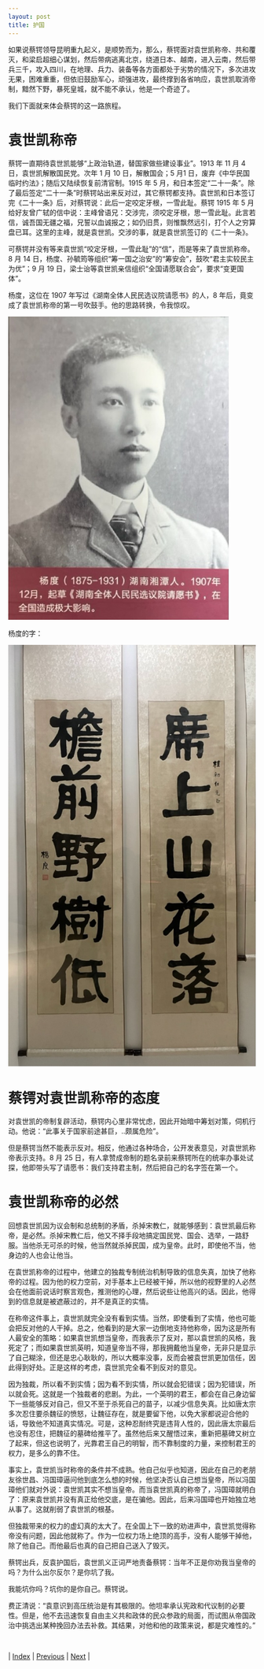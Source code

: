 ```yaml
---
layout: post
title: 护国
---
```


如果说蔡锷领导昆明重九起义，是顺势而为，那么，蔡锷面对袁世凯称帝、共和覆灭，和梁启超细心谋划，然后带病逃离北京，绕道日本、越南，进入云南，然后带兵三千，攻入四川，在地理、兵力、装备等各方面都处于劣势的情况下，多次进攻无果，困难重重，但依旧鼓励军心，顽强进攻，最终撑到各省响应，袁世凯取消帝制，黯然下野，暴死皇城，就不能不承认，他是一个奇迹了。

我们下面就来体会蔡锷的这一路旅程。

# 袁世凯称帝

蔡锷一直期待袁世凯能够“上政治轨道，替国家做些建设事业”。1913 年 11 月 4 日，袁世凯解散国民党。次年 1 月 10 日，解散国会；5 月1 日，废弃《中华民国临时约法》；随后又陆续恢复前清官制。1915 年 5 月，和日本签定“二十一条”。除了最后签定“二十一条”时蔡锷站出来反对过，其它蔡锷都支持。袁世凯和日本签订完《二十一条》后，对蔡锷说：此后一定咬定牙根，一雪此耻。蔡锷 1915 年 5 月给好友曾广轼的信中说：主峰曾语兄：交涉完，须咬定牙根，思一雪此耻。此言若信，诚吾国无疆之福，兄誓以血诚报之；如仍旧贯，则惟飘然远引，打个人之穷算盘已耳。这里的主峰，就是袁世凯。交涉的事，就是袁世凯签订的《二十一条》。

可蔡锷并没有等来袁世凯“咬定牙根，一雪此耻”的“信”，而是等来了袁世凯称帝。8 月 14 日，杨度、孙毓筠等组织“筹一国之治安”的“筹安会”，鼓吹“君主实较民主为优”；9 月 19 日，梁士诒等袁世凯亲信组织“全国请愿联合会”，要求“变更国体”。

杨度，这位在 1907 年写过《湖南全体人民民选议院请愿书》的人，8 年后，竟变成了袁世凯称帝的第一号吹鼓手。他的思路转换，令我惊叹。

![杨度](fig/13-1-2.jpeg "杨度")

杨度的字：

![杨度字](fig/13-1.jpeg "杨度字")

# 蔡锷对袁世凯称帝的态度

对袁世凯的帝制复辟活动，蔡锷内心里非常忧虑，因此开始暗中筹划对策，伺机行动。他说：“此事关于国家前途甚巨，..颇属危险”。

但是蔡锷当然不能表示反对。相反，他通过各种场合，公开发表意见，对袁世凯称帝表示支持。8 月 25 日，有人拿赞成帝制的题名录前来蔡锷所在的统率办事处试探，他即带头写了请愿书：我们支持君主制，然后把自己的名字签在第一个。

# 袁世凯称帝的必然

回想袁世凯因为议会制和总统制的矛盾，杀掉宋教仁，就能够感到：袁世凯最后称帝，是必然。杀掉宋教仁后，他又不择手段地搞定国民党、国会、选举，一路舒服。当他杀无可杀的时候，他当然就杀掉民国，成为皇帝。此时，即使他不当，他身边的人也会让他当。

在袁世凯称帝的过程中，他建立的独裁专制统治机制导致的信息失真，加快了他称帝的过程。因为他的权力空前，对手基本上已经被干掉，所以他的视野里的人必然会在他面前说话时察言观色，推测他的心理，然后说些让他高兴的话。因此，他得到的信息就是被遮蔽过的，并不是真正的实情。

在称帝这件事上，袁世凯就完全没有看到实情。当然，即使看到了实情，他也可能会把反对他的人干掉。总之，他看到的是大家一边倒地支持他称帝，因为这是所有人最安全的策略：如果袁世凯想当皇帝，而我表示了反对，那以袁世凯的风格，我死定了；而如果袁世凯英明，知道皇帝当不得，那我拥戴他当皇帝，无非只是显示了自己糊涂，但还是忠心耿耿的，所以大概率没事，反而会被袁世凯更加信任，因此得到好处。正是这样的考虑，袁世凯完全看不到反对的意见。

因为独裁，所以看不到实情；因为看不到实情，所以就会犯错误；因为犯错误，所以就会死。这就是一个独裁者的悲剧。为此，一个英明的君王，都会在自己身边留下一些能够反对自己，但又不至于杀死自己的苗子，以减少信息失真。比如唐太宗多次忍住要杀魏征的愤怒，让魏征存在，就是要留下他，以免大家都说迎合他的话，导致他不知道真实情况。可是，这种忍耐终究是违背人性的，因此唐太宗最后也没有忍住，把魏征的墓碑给推平了。虽然他后来又醒悟过来，重新把墓碑又树立了起来，但这也说明了，光靠君王自己的明智，而不靠制度的力量，来控制君王的权力，是多么的靠不住。

事实上，袁世凯当时称帝的条件并不成熟。他自己似乎也知道，因此在自己的老朋友徐世昌、冯国璋逼问他到底怎么想的时候，他坚决否认自己想当皇帝，所以冯国璋他们就对外说：袁世凯其实不想当皇帝。而当袁世凯真的称帝了，冯国璋就明白了：原来袁世凯并没有真正给他交底，是在骗他。因此，后来冯国璋也开始独立地从事了。这就削弱了袁世凯的根基。

但独裁带来的权力的虚幻真的太大了。在全国上下一致的劝进声中，袁世凯觉得称帝没有问题，因此他就称了。作为一位权力场上绝顶的高手，没有人能够干掉他，除了他自己。而他最后也真的自己把自己送入了毁灭。

蔡锷出兵，反袁护国后，袁世凯义正词严地责备蔡锷：当年不正是你劝我当皇帝的吗？为什么出尔反尔？是你坑了我。

我能坑你吗？坑你的是你自己。蔡锷说。

费正清说：“袁意识到高压统治是有其极限的。他坦率承认宪政和代议制的必要性。但是，他不去迅速恢复自由主义共和政体的民众参政的局面，而试图从帝国政治中挑选出某种挽回办法去补救。其结果，对他和他的政策来说，都是灾难性的。”

<br/>

| [Index](./) | [Previous](11-5-eco) | [Next](13-3-plan) |
